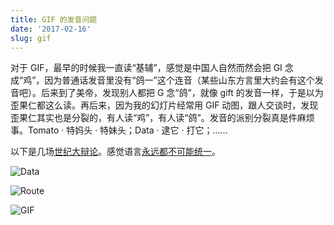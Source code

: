 ```yaml
---
title: GIF 的发音问题
date: '2017-02-16'
slug: gif
---
```


对于 GIF，最早的时候我一直读“基辅”，感觉是中国人自然而然会把 GI 念成“鸡”，因为普通话发音里没有“鸽一”这个连音（某些山东方言里大约会有这个发音吧）。后来到了美帝，发现别人都把 G 念“鸽”，就像 gift 的发音一样，于是以为歪果仁都这么读。再后来，因为我的幻灯片经常用 GIF 动图，跟人交谈时，发现歪果仁其实也是分裂的，有人读“鸡”，有人读“鸽”。发音的派别分裂真是件麻烦事。Tomato · 特妈头 · 特妹头；Data · 逮它 · 打它；……

以下是几场[世纪大辩论](http://theoatmeal.com/comics/gif)。感觉语言[永远都不可能统一](/cn/2014/01/comp-human-lang/)。

![Data](https://s3.amazonaws.com/theoatmeal-img/comics/gif/data.png)

![Route](https://s3.amazonaws.com/theoatmeal-img/comics/gif/route.png)

![GIF](https://s3.amazonaws.com/theoatmeal-img/comics/gif/gif.png)
